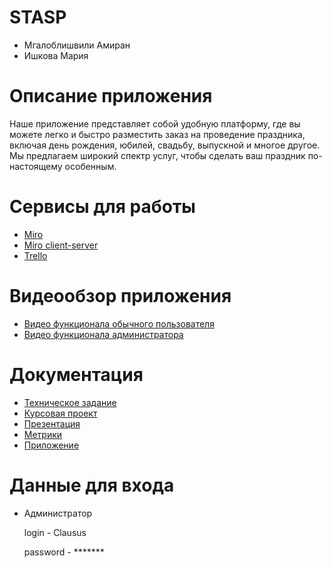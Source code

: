 # STASP
* Мгалоблишвили Амиран
* Ишкова Мария

# Описание приложения 
Наше приложение представляет собой удобную платформу, где вы можете легко и быстро разместить заказ на проведение праздника, включая день рождения, юбилей, свадьбу, выпускной и многое другое. Мы предлагаем широкий спектр услуг, чтобы сделать ваш праздник по-настоящему особенным.

# Сервисы для работы
* [Miro](https://miro.com/app/board/uXjVMIepRBE=/?share_link_id=642655778425) 
* [Miro client-server](https://miro.com/app/board/uXjVMIepRBE=/?share_link_id=642655778425) 
* [Trello](https://ooko.pro/login?redirect=%2Fboard%2Fdc0db1ab-f685-4c30-b8ef-3d856b921cd8)

# Видеообзор приложения
  
* [Видео функционала обычного пользователя](https://youtu.be/BrsDIIgxdss)
* [Видео функционала администратора](https://youtu.be/3DTgyupswl8)

# Документация
* [Техническое задание](https://github.com/clausus1/STASP/blob/master/Documentation/tz.docx)
* [Курсовая проект](https://github.com/clausus1/STASP/blob/master/Documentation/kursovaya.docx)
* [Презентация](https://github.com/clausus1/STASP/blob/master/Documentation/proekt%20(1).pptx)
* [Метрики]()
* [Приложение](http://62.33.185.12:8080)

# Данные для входа

* Администратор

  login - Clausus

  password - *******
